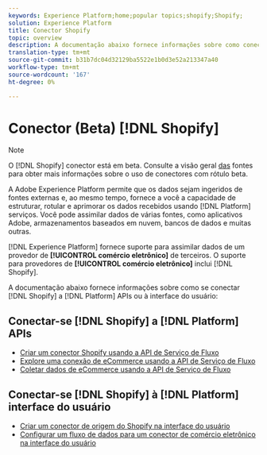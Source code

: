 ```yaml
---
keywords: Experience Platform;home;popular topics;shopify;Shopify;
solution: Experience Platform
title: Conector Shopify
topic: overview
description: A documentação abaixo fornece informações sobre como conectar o Shopify à plataforma usando APIs ou a interface do usuário.
translation-type: tm+mt
source-git-commit: b31b7dc04d32129ba5522e1b0d3e52a213347a40
workflow-type: tm+mt
source-wordcount: '167'
ht-degree: 0%

---
```



# Conector (Beta) [!DNL Shopify]

>[!NOTE]
>
>O [!DNL Shopify] conector está em beta. Consulte a visão geral [das](../../home.md#terms-and-conditions) fontes para obter mais informações sobre o uso de conectores com rótulo beta.

A Adobe Experience Platform permite que os dados sejam ingeridos de fontes externas e, ao mesmo tempo, fornece a você a capacidade de estruturar, rotular e aprimorar os dados recebidos usando [!DNL Platform] serviços. Você pode assimilar dados de várias fontes, como aplicativos Adobe, armazenamentos baseados em nuvem, bancos de dados e muitas outras.

[!DNL Experience Platform] fornece suporte para assimilar dados de um provedor de **[!UICONTROL comércio eletrônico]** de terceiros. O suporte para provedores de **[!UICONTROL comércio eletrônico]** inclui [!DNL Shopify].

A documentação abaixo fornece informações sobre como se conectar [!DNL Shopify] a [!DNL Platform] APIs ou à interface do usuário:

## Conectar-se [!DNL Shopify] a [!DNL Platform] APIs

- [Criar um conector Shopify usando a API de Serviço de Fluxo](../../tutorials/api/create/ecommerce/shopify.md)
- [Explore uma conexão de eCommerce usando a API de Serviço de Fluxo](../../tutorials/api/explore/ecommerce.md)
- [Coletar dados de eCommerce usando a API de Serviço de Fluxo](../../tutorials/api/collect/ecommerce.md)

## Conectar-se [!DNL Shopify] à [!DNL Platform] interface do usuário

- [Criar um conector de origem do Shopify na interface do usuário](../../tutorials/ui/create/ecommerce/shopify.md)
- [Configurar um fluxo de dados para um conector de comércio eletrônico na interface do usuário](../../tutorials/ui/dataflow/ecommerce.md)